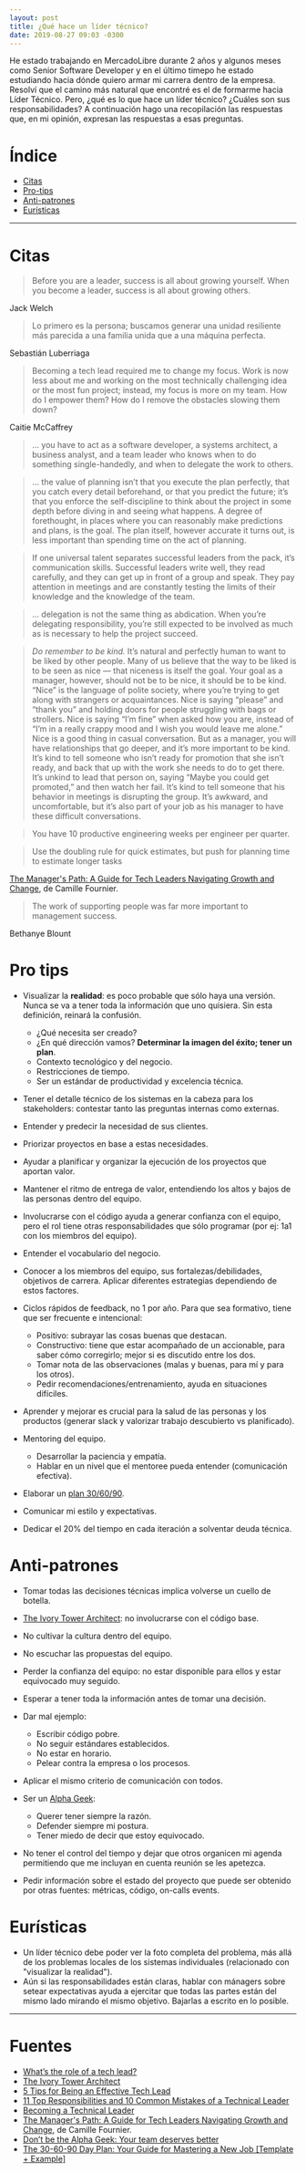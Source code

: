 ```yaml
---
layout: post
title: ¿Qué hace un líder técnico?
date: 2019-08-27 09:03 -0300
---
```


He estado trabajando en MercadoLibre durante 2 años y algunos meses como Senior
Software Developer y en el último timepo he estado estudiando hacia dónde
quiero armar mi carrera dentro de la empresa. Resolví que el camino más natural
que encontré es el de formarme hacia Líder Técnico. Pero, ¿qué es lo que hace
un líder técnico? ¿Cuáles son sus responsabilidades? A continuación hago una
recopilación las respuestas que, en mi opinión, expresan las respuestas a esas
preguntas.

# Índice

* [Citas](#citas)
* [Pro-tips](#pro-tips)
* [Anti-patrones](#anti-patrones)
* [Eurísticas](#euristicas)

----


# Citas

> Before you are a leader, success is all about growing yourself. When you
> become a leader, success is all about growing others.

Jack Welch

> Lo primero es la persona; buscamos generar una unidad resiliente más parecida
> a una familia unida que a una máquina perfecta.

Sebastián Luberriaga

> Becoming a tech lead required me to change my focus. Work is now less about
> me and working on the most technically challenging idea or the most fun
> project; instead, my focus is more on my team. How do I empower them? How do
> I remove the obstacles slowing them down?

Caitie McCaffrey

> ... you have to act as a software developer, a systems architect, a business
> analyst, and a team leader who knows when to do something single-handedly,
> and when to delegate the work to others.

> ... the value of planning isn’t that you execute the plan perfectly, that
> you catch every detail beforehand, or that you predict the future; it’s that
> you enforce the self-discipline to think about the project in some depth
> before diving in and seeing what happens. A degree of forethought, in places
> where you can reasonably make predictions and plans, is the goal. The plan
> itself, however accurate it turns out, is less important than spending time
> on the act of planning.

> If one universal talent separates successful leaders from the pack, it’s
> communication skills. Successful leaders write well, they read carefully, and
> they can get up in front of a group and speak. They pay attention in meetings
> and are constantly testing the limits of their knowledge and the knowledge of
> the team.

> ... delegation is not the same thing as abdication. When you’re delegating
> responsibility, you’re still expected to be involved as much as is necessary
> to help the project succeed.

> *Do remember to be kind.* It’s natural and perfectly human to want to be
> liked by other people. Many of us believe that the way to be liked is to be
> seen as nice — that niceness is itself the goal. Your goal as a manager,
> however, should not be to be nice, it should be to be kind. “Nice” is the
> language of polite society, where you’re trying to get along with strangers
> or acquaintances. Nice is saying “please” and “thank you” and holding doors
> for people struggling with bags or strollers. Nice is saying “I’m fine” when
> asked how you are, instead of “I’m in a really crappy mood and I wish you
> would leave me alone.” Nice is a good thing in casual conversation. But as a
> manager, you will have relationships that go deeper, and it’s more important
> to be kind. It’s kind to tell someone who isn’t ready for promotion that she
> isn’t ready, and back that up with the work she needs to do to get there.
> It’s unkind to lead that person on, saying “Maybe you could get promoted,”
> and then watch her fail. It’s kind to tell someone that his behavior in
> meetings is disrupting the group. It’s awkward, and uncomfortable, but it’s
> also part of your job as his manager to have these difficult conversations.

> You have 10 productive engineering weeks per engineer per quarter.

> Use the doubling rule for quick estimates, but push for planning time to
> estimate longer tasks

[The Manager's Path: A Guide for Tech Leaders Navigating Growth and Change][3],
de Camille Fournier.

> The work of supporting people was far more important to management success.

Bethanye Blount

# Pro tips

* Visualizar la **realidad**: es poco probable que sólo haya una versión. Nunca
  se va a tener toda la información que uno quisiera. Sin esta definición,
  reinará la confusión.

  + ¿Qué necesita ser creado?
  + ¿En qué dirección vamos? **Determinar la imagen del éxito; tener un plan**.
  + Contexto tecnológico y del negocio.
  + Restricciones de tiempo.
  + Ser un estándar de productividad y excelencia técnica.

* Tener el detalle técnico de los sistemas en la cabeza para los stakeholders:
  contestar tanto las preguntas internas como externas.
* Entender y predecir la necesidad de sus clientes.
* Priorizar proyectos en base a estas necesidades.
* Ayudar a planificar y organizar la ejecución de los proyectos que aportan
  valor.
* Mantener el ritmo de entrega de valor, entendiendo los altos y bajos de las
  personas dentro del equipo.
* Involucrarse con el código ayuda a generar confianza con el equipo, pero el
  rol tiene otras responsabilidades que sólo programar (por ej: 1a1 con los
  miembros del equipo).
* Entender el vocabulario del negocio.
* Conocer a los miembros del equipo, sus fortalezas/debilidades, objetivos de
  carrera. Aplicar diferentes estrategias dependiendo de estos factores.
* Ciclos rápidos de feedback, no 1 por año. Para que sea formativo, tiene que
  ser frecuente e intencional:

  + Positivo: subrayar las cosas buenas que destacan.
  + Constructivo: tiene que estar acompañado de un accionable, para saber cómo
    corregirlo; mejor si es discutido entre los dos.
  + Tomar nota de las observaciones (malas y buenas, para mí y para los otros).
  + Pedir recomendaciones/entrenamiento, ayuda en situaciones difíciles.

* Aprender y mejorar es crucial para la salud de las personas y los productos
  (generar slack y valorizar trabajo descubierto vs planificado).
* Mentoring del equipo.
  
  + Desarrollar la paciencia y empatía.
  + Hablar en un nivel que el mentoree pueda entender (comunicación efectiva).

* Elaborar un [plan 30/60/90][4].
* Comunicar mi estilo y expectativas.
* Dedicar el 20% del tiempo en cada iteración a solventar deuda técnica.

# Anti-patrones

* Tomar todas las decisiones técnicas implica volverse un cuello de botella.
* [The Ivory Tower Architect][1]: no involucrarse con el código base.
* No cultivar la cultura dentro del equipo.
* No escuchar las propuestas del equipo.
* Perder la confianza del equipo: no estar disponible para ellos y estar
  equivocado muy seguido.
* Esperar a tener toda la información antes de tomar una decisión.
* Dar mal ejemplo:

  + Escribir código pobre.
  + No seguir estándares establecidos.
  + No estar en horario.
  + Pelear contra la empresa o los procesos.

* Aplicar el mismo criterio de comunicación con todos.
* Ser un [Alpha Geek][2]:

  + Querer tener siempre la razón.
  + Defender siempre mi postura.
  + Tener miedo de decir que estoy equivocado.

* No tener el control del tiempo y dejar que otros organicen mi agenda
  permitiendo que me incluyan en cuenta reunión se les apetezca.
* Pedir información sobre el estado del proyecto que puede ser obtenido por
  otras fuentes: métricas, código, on-calls events.

# Eurísticas

* Un líder técnico debe poder ver la foto completa del problema, más allá de
  los problemas locales de los sistemas individuales (relacionado con
  "visualizar la realidad").
* Aún si las responsabilidades están claras, hablar con mánagers sobre setear
  expectativas ayuda a ejercitar que todas las partes están del mismo lado
  mirando el mismo objetivo. Bajarlas a escrito en lo posible.

----

# Fuentes

* [What’s the role of a tech lead?](https://hackernoon.com/whats-the-role-of-a-tech-lead-7725b47104b7)
* [The Ivory Tower Architect][1]
* [5 Tips for Being an Effective Tech Lead](https://www.thoughtworks.com/insights/blog/5-tips-being-effective-tech-lead)
* [11 Top Responsibilities and 10 Common Mistakes of a Technical Leader](https://dev.to/lpasqualis/11-top-responsibilities-and-10-common-mistakes-of-a-technical-leader-9po)
* [Becoming a Technical Leader](https://www.infoq.com/minibooks/becoming-technical-leader/)
* [The Manager's Path: A Guide for Tech Leaders Navigating Growth and Change][3], de Camille Fournier.
* [Don’t be the Alpha Geek: Your team deserves better][2]
* [The 30-60-90 Day Plan: Your Guide for Mastering a New Job [Template + Example]][4]

[1]: http://www.gitshah.com/2011/01/ivory-tower-architect.html
[2]: https://hackernoon.com/dont-be-the-alpha-geek-your-team-deserves-better-28f97630e89e
[3]: https://www.goodreads.com/book/show/33369254-the-manager-s-path
[4]: https://blog.hubspot.com/marketing/30-60-90-day-plan
